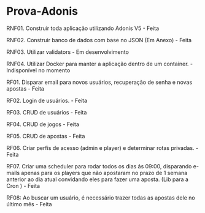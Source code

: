 # Prova-Adonis

RNF01. Construir toda aplicação utilizando Adonis V5 - Feita

RNF02. Construir banco de dados com base no JSON (Em Anexo) - Feita

RNF03. Utilizar validators - Em desenvolvimento

RNF04. Utilizar Docker para manter a aplicação dentro de um container. - Indisponível no momento

RF01. Disparar email para novos usuários, recuperação de senha e novas apostas - Feita

RF02. Login de usuários. - Feita

RF03. CRUD de usuários - Feita

RF04. CRUD de jogos - Feita

RF05. CRUD de apostas - Feita

RF06. Criar perfis de acesso (admin e player) e determinar rotas privadas. - Feita

RF07. Criar uma scheduler para rodar todos os dias ás 09:00, disparando e-mails apenas para os players que não apostaram no prazo de 1 semana anterior ao dia atual convidando eles para fazer uma aposta. (Lib para a Cron ) - Feita

RF08: Ao buscar um usuário, é necessário trazer todas as apostas dele no último mês - Feita
